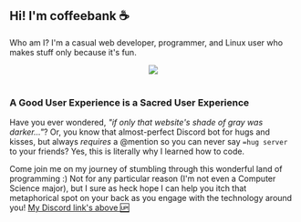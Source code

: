 ## Hi! I'm coffeebank ☕

Who am I? I'm a casual web developer, programmer, and Linux user who makes stuff only because it's fun.

<div align="center">
  <a href="https://coffeebank.github.io/discord">
    <img src="https://img.shields.io/badge/Join%20my%20Discord-▸-7289DA?style=for-the-badge&logo=discord&logoColor=white&logoWidth=25" />
  </a>
</div>
<br />

### A Good User Experience is a Sacred User Experience

Have you ever wondered, *"if only that website's shade of gray was darker..."*? Or, you know that almost-perfect Discord bot for hugs and kisses, but always *requires* a @mention so you can never say `=hug server` to your friends? Yes, this is literally why I learned how to code.

Come join me on my journey of stumbling through this wonderful land of programming :) Not for any particular reason (I'm not even a Computer Science major), but I sure as heck hope I can help you itch that metaphorical spot on your back as you engage with the technology around you! [My Discord link's above 🆙](#top)


<!--
**coffeebank/coffeebank** is a ✨ _special_ ✨ repository because its `README.md` (this file) appears on your GitHub profile.

Here are some ideas to get you started:

- 🔭 I’m currently working on ...
- 🌱 I’m currently learning ...
- 👯 I’m looking to collaborate on ...
- 🤔 I’m looking for help with ...
- 💬 Ask me about ...
- 📫 How to reach me: ...
- 😄 Pronouns: ...
- ⚡ Fun fact: ...
-->
